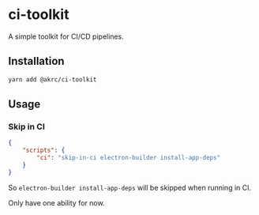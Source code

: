 # ci-toolkit

A simple toolkit for CI/CD pipelines.

## Installation

```bash
yarn add @akrc/ci-toolkit
```

## Usage

### Skip in CI

```json
{
    "scripts": {
        "ci": "skip-in-ci electron-builder install-app-deps"
    }
}
```

So `electron-builder install-app-deps` will be skipped when running in CI.

Only have one ability for now.
